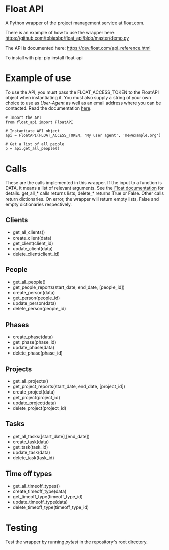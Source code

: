 # Float API

A Python wrapper of the project management service at float.com.

There is an example of how to use the wrapper here:
  https://github.com/tobiasbp/float_api/blob/master/demo.py

The API is documented here:
  https://dev.float.com/api_reference.html

To install with pip:
  pip install float-api

# Example of use
To use the API, you must pass the FLOAT_ACCESS_TOKEN to the FloatAPI
object when instantiating it. You must also supply a string of your
own choice to use as _User-Agent_ as well as an email address where
you can be contacted. Read the documentation
[here](https://dev.float.com/overview_authentication.html).


    # Import the API
    from float_api import FloatAPI
    
    # Instantiate API object
    api = FloatAPI(FLOAT_ACCESS_TOKEN, 'My user agent', 'me@example.org')
    
    # Get a list of all people
    p = api.get_all_people()


# Calls
These are the calls implemented in this wrapper. If the input to a function
is DATA, it means a list of relevant arguments. See the
[Float documentation](https://dev.float.com/api_reference.html)
for details. get_all_* calls returns lists, delete_* returns True or False.
Other calls return dictionaries. On error, the wrapper will return empty
lists, False and empty dictionaries respectively.


## Clients

* get_all_clients()
* create_client(data)
* get_client(client_id)
* update_client(data)
* delete_client(client_id)


## People

* get_all_people()
* get_people_reports(start_date, end_date, [people_id])
* create_person(data)
* get_person(people_id)
* update_person(data)
* delete_person(people_id)

## Phases

* create_phase(data)
* get_phase(phase_id)
* update_phase(data)
* delete_phase(phase_id)


## Projects

* get_all_projects()
* get_project_reports(start_date, end_date, [project_id])
* create_project(data)
* get_project(project_id)
* update_project(data)
* delete_project(project_id)


## Tasks

* get_all_tasks([start_date],[end_date])
* create_task(data)
* get_task(task_id)
* update_task(data)
* delete_task(task_id)


## Time off types

* get_all_timeoff_types()
* create_timeoff_type(data)
* get_timeoff_type(timeoff_type_id)
* update_timeoff_type(data)
* delete_timeoff_type(timeoff_type_id)


# Testing

Test the wrapper by running _pytest_ in the repository's root directory.
